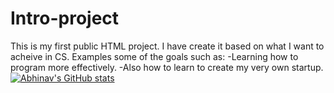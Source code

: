 # Intro-project
This is my first public HTML project.
I have create it based on what I want to acheive in CS.
Examples some of the goals such as:
-Learning how to program more effectively.
-Also how to learn to create my very own startup.
[![Abhinav's GitHub stats](https://github-readme-stats.vercel.app/api?username=vellaabh000)](https://github.com/anuraghazra/github-readme-stats)
